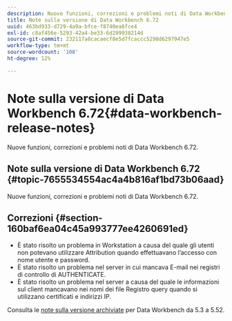 ```yaml
---
description: Nuove funzioni, correzioni e problemi noti di Data Workbench 6.72.
title: Note sulla versione di Data Workbench 6.72
uuid: 463bd933-d729-4a9a-bfce-f8740ea6fce4
exl-id: c8af456e-5293-42a4-be33-6d299938214d
source-git-commit: 232117a8cacaecf8e5d7fcaccc5290d6297947e5
workflow-type: tm+mt
source-wordcount: '108'
ht-degree: 12%

---
```


# Note sulla versione di Data Workbench 6.72{#data-workbench-release-notes}

Nuove funzioni, correzioni e problemi noti di Data Workbench 6.72.

## Note sulla versione di Data Workbench 6.72 {#topic-7655534554ac4a4b816af1bd73b06aad}

Nuove funzioni, correzioni e problemi noti di Data Workbench 6.72.

## Correzioni {#section-160baf6ea04c45a993777ee4260691ed}

* È stato risolto un problema in Workstation a causa del quale gli utenti non potevano utilizzare Attribution quando effettuavano l’accesso con nome utente e password.
* È stato risolto un problema nel server in cui mancava E-mail nei registri di controllo di AUTHENTICATE.
* È stato risolto un problema nel server a causa del quale le informazioni sul client mancavano nei nomi dei file Registro query quando si utilizzano certificati e indirizzi IP.

Consulta le [note sulla versione archiviate](https://experienceleague.adobe.com/docs/data-workbench/using/release-notes/release-notes.html) per Data Workbench da 5.3 a 5.52.
